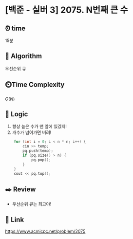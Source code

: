 # [백준 - 실버 3] 2075. N번째 큰 수

## ⏰  **time**
15분

## :pushpin: **Algorithm**
우선순위 큐

## ⏲️**Time Complexity**
$O(N)$

## :round_pushpin: **Logic**
1. 항상 높은 수가 맨 앞에 있겠지!
2. 개수가 넘어가면 버려!
```cpp
    for (int i = 0; i < n * n; i++) {
        cin >> temp;
        pq.push(temp);
        if (pq.size() > n) {
            pq.pop();
        }
    }
    cout << pq.top();
```

## :black_nib: **Review**
- 우선순위 큐는 최고야!
  
## 📡 Link
https://www.acmicpc.net/problem/2075
